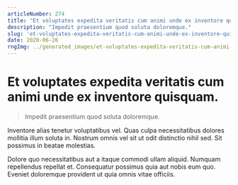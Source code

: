 ```yaml
---
articleNumber: 274
title: "Et voluptates expedita veritatis cum animi unde ex inventore quisquam."
description: "Impedit praesentium quod soluta doloremque."
slug: 'et-voluptates-expedita-veritatis-cum-animi-unde-ex-inventore-quisquam.'
date: 2020-06-26
rngImg: ../generated_images/et-voluptates-expedita-veritatis-cum-animi-unde-ex-inventore-quisquam..jpg
---
```


# Et voluptates expedita veritatis cum animi unde ex inventore quisquam.

> Impedit praesentium quod soluta doloremque.

Inventore alias tenetur voluptatibus vel. Quas culpa necessitatibus dolores mollitia illum soluta in. Nostrum omnis vel sit ut odit distinctio nihil sed. Sit possimus in beatae molestias.
 Dolore quo necessitatibus aut a itaque commodi ullam aliquid. Numquam repellendus repellat et. Consequatur possimus quia aut nobis eum quo. Eveniet doloremque provident ut quia omnis vitae officiis.
